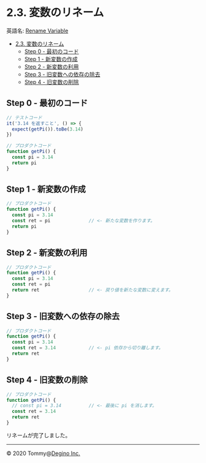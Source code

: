 # 2.3. 変数のリネーム

英語名: [Rename Variable](https://refactoring.com/catalog/renameVariable.html)

<!-- TOC -->

- [2.3. 変数のリネーム](#23-変数のリネーム)
  - [Step 0 - 最初のコード](#step-0---最初のコード)
  - [Step 1 - 新変数の作成](#step-1---新変数の作成)
  - [Step 2 - 新変数の利用](#step-2---新変数の利用)
  - [Step 3 - 旧変数への依存の除去](#step-3---旧変数への依存の除去)
  - [Step 4 - 旧変数の削除](#step-4---旧変数の削除)

<!-- /TOC -->

## Step 0 - 最初のコード

``` js
// テストコード
it('3.14 を返すこと', () => {
  expect(getPi()).toBe(3.14)
})
```

``` js
// プロダクトコード
function getPi() {
  const pi = 3.14
  return pi
}
```

## Step 1 - 新変数の作成

``` js
// プロダクトコード
function getPi() {
  const pi = 3.14
  const ret = pi              // <- 新たな変数を作ります。
  return pi
}
```

## Step 2 - 新変数の利用

``` js
// プロダクトコード
function getPi() {
  const pi = 3.14
  const ret = pi
  return ret                  // <- 戻り値を新たな変数に変えます。
}
```

## Step 3 - 旧変数への依存の除去

``` js
// プロダクトコード
function getPi() {
  const pi = 3.14
  const ret = 3.14            // <- pi 依存から切り離します。
  return ret
}
```

## Step 4 - 旧変数の削除

``` js
// プロダクトコード
function getPi() {
  // const pi = 3.14          // <- 最後に pi を消します。
  const ret = 3.14
  return ret
}
```

リネームが完了しました。

---

&copy; 2020 Tommy@[Degino Inc.](https://www.degino.com/)
